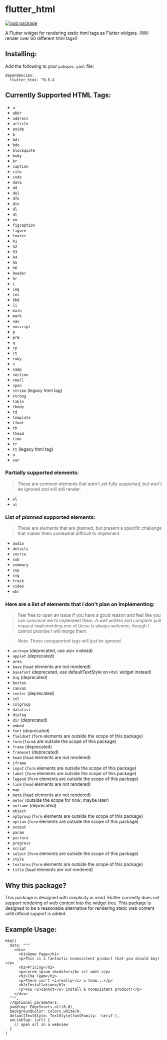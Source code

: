 # flutter_html
[![pub package](https://img.shields.io/pub/v/flutter_html.svg)](https://pub.dartlang.org/packages/flutter_html)

A Flutter widget for rendering static html tags as Flutter widgets. (Will render over 60 different html tags!)

## Installing:

Add the following to your `pubspec.yaml` file:

    dependencies:
      flutter_html: ^0.5.4

## Currently Supported HTML Tags:

 * `a`
 * `abbr`
 * `address`
 * `article`
 * `aside`
 * `b`
 * `bdi`
 * `bdo`
 * `blockquote`
 * `body`
 * `br`
 * `caption`
 * `cite`
 * `code`
 * `data`
 * `dd`
 * `del`
 * `dfn`
 * `div`
 * `dl`
 * `dt`
 * `em`
 * `figcaption`
 * `figure`
 * `footer`
 * `h1`
 * `h2`
 * `h3`
 * `h4`
 * `h5`
 * `h6`
 * `header`
 * `hr`
 * `i`
 * `img`
 * `ins`
 * `kbd`
 * `li`
 * `main`
 * `mark`
 * `nav`
 * `noscript`
 * `p`
 * `pre`
 * `q`
 * `rp`
 * `rt`
 * `ruby`
 * `s`
 * `samp`
 * `section`
 * `small`
 * `span`
 * `strike` (legacy html tag)
 * `strong`
 * `table`
 * `tbody`
 * `td`
 * `template`
 * `tfoot`
 * `th`
 * `thead`
 * `time`
 * `tr`
 * `tt` (legacy html tag)
 * `u`
 * `var`
 
### Partially supported elements:
> These are common elements that aren't yet fully supported, but won't be ignored and will still render.

 * `ol` 
 * `ul`
 
### List of _planned_ supported elements:
> These are elements that are planned, but present a specific challenge that makes them somewhat difficult to implement.

 * `audio`
 * `details`
 * `source`
 * `sub`
 * `summary`
 * `sup`
 * `svg`
 * `track`
 * `video`
 * `wbr`

### Here are a list of elements that I don't plan on implementing:

> Feel free to open an issue if you have a good reason and feel like you can convince me to implement
 them. A _well written_ and _complete_ pull request implementing one of these is always welcome,
 though I cannot promise I will merge them.

> Note: These unsupported tags will just be ignored.

 * `acronym` (deprecated, use `abbr` instead)
 * `applet` (deprecated)
 * `area`
 * `base` (`head` elements are not rendered)
 * `basefont` (deprecated, use defaultTextStyle on `Html` widget instead)
 * `big` (deprecated)
 * `button`
 * `canvas`
 * `center` (deprecated)
 * `col`
 * `colgroup`
 * `datalist`
 * `dialog`
 * `dir` (deprecated)
 * `embed`
 * `font` (deprecated)
 * `fieldset` (`form` elements are outside the scope of this package)
 * `form` (`form`s are outside the scope of this package)
 * `frame` (deprecated)
 * `frameset` (deprecated)
 * `head` (`head` elements are not rendered)
 * `iframe`
 * `input` (`form` elements are outside the scope of this package)
 * `label` (`form` elements are outside the scope of this package)
 * `legend` (`form` elements are outside the scope of this package)
 * `link` (`head` elements are not rendered)
 * `map`
 * `meta` (`head` elements are not rendered)
 * `meter` (outside the scope for now; maybe later)
 * `noframe` (deprecated)
 * `object`
 * `optgroup` (`form` elements are outside the scope of this package)
 * `option` (`form` elements are outside the scope of this package)
 * `output`
 * `param`
 * `picture`
 * `progress`
 * `script`
 * `select` (`form` elements are outside the scope of this package)
 * `style`
 * `textarea` (`form` elements are outside the scope of this package)
 * `title` (`head` elements are not rendered)
 

## Why this package?

This package is designed with simplicity in mind. Flutter currently does not support rendering of web content
into the widget tree. This package is designed to be a reasonable alternative for rendering static web content
until official support is added.

## Example Usage:

    Html(
      data: """
        <div>
          <h1>Demo Page</h1>
          <p>This is a fantastic nonexistent product that you should buy!</p>
          <h2>Pricing</h2>
          <p>Lorem ipsum <b>dolor</b> sit amet.</p>
          <h2>The Team</h2>
          <p>There isn't <i>really</i> a team...</p>
          <h2>Installation</h2>
          <p>You <u>cannot</u> install a nonexistent product!</p>
        </div>
      """,
      //Optional parameters:
      padding: EdgeInsets.all(8.0),
      backgroundColor: Colors.white70,
      defaultTextStyle: TextStyle(fontFamily: 'serif'),
      onLinkTap: (url) {
        // open url in a webview
      }
    )